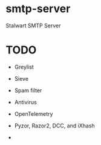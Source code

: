 # smtp-server
Stalwart SMTP Server

# TODO
- Greylist
- Sieve
- Spam filter
- Antivirus
- OpenTelemetry

- Pyzor, Razor2, DCC, and iXhash
- 